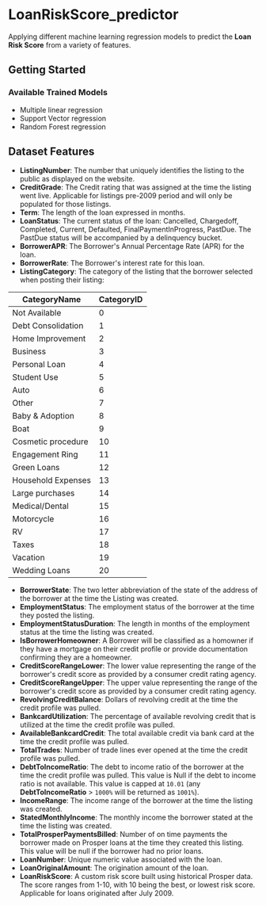 # LoanRiskScore_predictor
Applying different machine learning regression models to predict the **Loan Risk Score** from a variety of features.

## Getting Started

### Available Trained Models
- Multiple linear regression
- Support Vector regression
- Random Forest regression
## Dataset Features
- **ListingNumber**: The number that uniquely identifies the listing to the public as displayed on the website.
- **CreditGrade**: The Credit rating that was assigned at the time the listing went live. Applicable for listings pre-2009 period and will only be populated for those listings.
- **Term**:	The length of the loan expressed in months.
- **LoanStatus**: The current status of the loan: Cancelled, Chargedoff, Completed, Current, Defaulted, FinalPaymentInProgress, PastDue. The PastDue status will be accompanied by a delinquency bucket.
- **BorrowerAPR**: The Borrower's Annual Percentage Rate (APR) for the loan.
- **BorrowerRate**: The Borrower's interest rate for this loan.
- **ListingCategory**: The category of the listing that the borrower selected when posting their listing: 

|  CategoryName      | CategoryID |
|--------------------|------------|
| Not Available      | 0          |
| Debt Consolidation | 1          |
| Home Improvement   | 2          |
| Business           | 3          |
| Personal Loan      | 4          |
| Student Use        | 5          |
| Auto               | 6          |
| Other              | 7          |
| Baby & Adoption    | 8          |
| Boat               | 9          |
| Cosmetic procedure | 10         |
| Engagement Ring    | 11         |
| Green Loans        | 12         |
| Household Expenses | 13         |
| Large purchases    | 14         |
| Medical/Dental     | 15         |
| Motorcycle         | 16         |
| RV                 | 17         |
| Taxes              | 18         |
| Vacation           | 19         |
| Wedding Loans      | 20         |

- **BorrowerState**: The two letter abbreviation of the state of the address of the borrower at the time the Listing was created.
- **EmploymentStatus**:	The employment status of the borrower at the time they posted the listing.
- **EmploymentStatusDuration**:	The length in months of the employment status at the time the listing was created.
- **IsBorrowerHomeowner**: A Borrower will be classified as a homowner if they have a mortgage on their credit profile or provide documentation confirming they are a homeowner.
- **CreditScoreRangeLower**: The lower value representing the range of the borrower's credit score as provided by a consumer credit rating agency.
- **CreditScoreRangeUpper**: The upper value representing the range of the borrower's credit score as provided by a consumer credit rating agency.
- **RevolvingCreditBalance**: Dollars of revolving credit at the time the credit profile was pulled.
- **BankcardUtilization**: The percentage of available revolving credit that is utilized at the time the credit profile was pulled.
- **AvailableBankcardCredit**: The total available credit via bank card at the time the credit profile was pulled.
- **TotalTrades**:	Number of trade lines ever opened at the time the credit profile was pulled.
- **DebtToIncomeRatio**: The debt to income ratio of the borrower at the time the credit profile was pulled. This value is Null if the debt to income ratio is not available. This value is capped at `10.01` (any **DebtToIncomeRatio** > `1000%` will be returned as `1001%`).
- **IncomeRange**:	The income range of the borrower at the time the listing was created.
- **StatedMonthlyIncome**:	The monthly income the borrower stated at the time the listing was created.
- **TotalProsperPaymentsBilled**: Number of on time payments the borrower made on Prosper loans at the time they created this listing. This value will be null if the borrower had no prior loans.
- **LoanNumber**: Unique numeric value associated with the loan.
- **LoanOriginalAmount**: The origination amount of the loan.
- **LoanRiskScore**: A custom risk score built using historical Prosper data. The score ranges from 1-10, with 10 being the best, or lowest risk score. Applicable for loans originated after July 2009.
